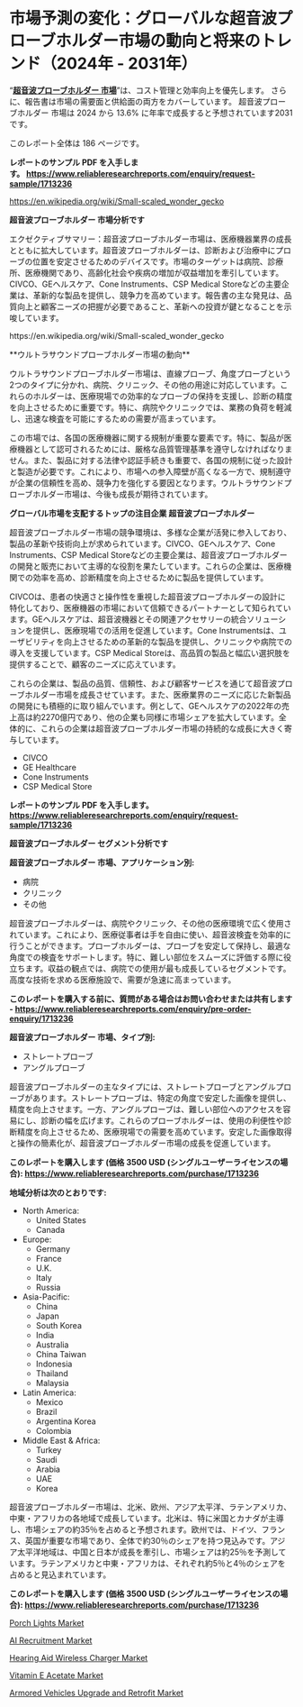 <p><h1>市場予測の変化：グローバルな超音波プローブホルダー市場の動向と将来のトレンド（2024年 - 2031年）</h1></p><p>&ldquo;<strong><a href="https://www.reliableresearchreports.com/ultrasound-probe-holder-r1713236?utm_campaign=107&utm_medium=9&utm_source=Github&utm_content=ia&utm_term=15112024&utm_id=ultrasound-probe-holder">超音波プローブホルダー 市場</a></strong>&rdquo;は、コスト管理と効率向上を優先します。 さらに、報告書は市場の需要面と供給面の両方をカバーしています。 超音波プローブホルダー 市場は 2024 から 13.6% に年率で成長すると予想されています2031 です。</p>
<p>このレポート全体は 186 ページです。</p>
<p><strong>レポートのサンプル PDF を入手します。&nbsp;<a href="https://www.reliableresearchreports.com/enquiry/request-sample/1713236?utm_campaign=107&utm_medium=9&utm_source=Github&utm_content=ia&utm_term=15112024&utm_id=ultrasound-probe-holder">https://www.reliableresearchreports.com/enquiry/request-sample/1713236</a></strong></p>
<p><a href="https://en.wikipedia.org/wiki/Small-scaled_wonder_gecko?utm_campaign=107&utm_medium=9&utm_source=Github&utm_content=ia&utm_term=15112024&utm_id=ultrasound-probe-holder">https://en.wikipedia.org/wiki/Small-scaled_wonder_gecko</a></p>
<p><strong>超音波プローブホルダー 市場分析です</strong></p>
<p><p>エクゼクティブサマリー：超音波プローブホルダー市場は、医療機器業界の成長とともに拡大しています。超音波プローブホルダーは、診断および治療中にプローブの位置を安定させるためのデバイスです。市場のターゲットは病院、診療所、医療機関であり、高齢化社会や疾病の増加が収益増加を牽引しています。CIVCO、GEヘルスケア、Cone Instruments、CSP Medical Storeなどの主要企業は、革新的な製品を提供し、競争力を高めています。報告書の主な発見は、品質向上と顧客ニーズの把握が必要であること、革新への投資が鍵となることを示唆しています。</p></p>
<p>https://en.wikipedia.org/wiki/Small-scaled_wonder_gecko</p>
<p><p>**ウルトラサウンドプローブホルダー市場の動向**</p><p>ウルトラサウンドプローブホルダー市場は、直線プローブ、角度プローブという2つのタイプに分かれ、病院、クリニック、その他の用途に対応しています。これらのホルダーは、医療現場での効率的なプローブの保持を支援し、診断の精度を向上させるために重要です。特に、病院やクリニックでは、業務の負荷を軽減し、迅速な検査を可能にするための需要が高まっています。</p><p>この市場では、各国の医療機器に関する規制が重要な要素です。特に、製品が医療機器として認可されるためには、厳格な品質管理基準を遵守しなければなりません。また、製品に対する法律や認証手続きも重要で、各国の規制に従った設計と製造が必要です。これにより、市場への参入障壁が高くなる一方で、規制遵守が企業の信頼性を高め、競争力を強化する要因となります。ウルトラサウンドプローブホルダー市場は、今後も成長が期待されています。</p></p>
<p><strong>グローバル市場を支配するトップの注目企業 超音波プローブホルダー</strong></p>
<p><p>超音波プローブホルダー市場の競争環境は、多様な企業が活発に参入しており、製品の革新や技術向上が求められています。CIVCO、GEヘルスケア、Cone Instruments、CSP Medical Storeなどの主要企業は、超音波プローブホルダーの開発と販売において主導的な役割を果たしています。これらの企業は、医療機関での効率を高め、診断精度を向上させるために製品を提供しています。</p><p>CIVCOは、患者の快適さと操作性を重視した超音波プローブホルダーの設計に特化しており、医療機器の市場において信頼できるパートナーとして知られています。GEヘルスケアは、超音波機器とその関連アクセサリーの統合ソリューションを提供し、医療現場での活用を促進しています。Cone Instrumentsは、ユーザビリティを向上させるための革新的な製品を提供し、クリニックや病院での導入を支援しています。CSP Medical Storeは、高品質の製品と幅広い選択肢を提供することで、顧客のニーズに応えています。</p><p>これらの企業は、製品の品質、信頼性、および顧客サービスを通じて超音波プローブホルダー市場を成長させています。また、医療業界のニーズに応じた新製品の開発にも積極的に取り組んでいます。例として、GEヘルスケアの2022年の売上高は約2270億円であり、他の企業も同様に市場シェアを拡大しています。全体的に、これらの企業は超音波プローブホルダー市場の持続的な成長に大きく寄与しています。</p></p>
<p><ul><li>CIVCO</li><li>GE Healthcare</li><li>Cone Instruments</li><li>CSP Medical Store</li></ul></p>
<p><strong>レポートのサンプル PDF を入手します。 <a href="https://www.reliableresearchreports.com/enquiry/request-sample/1713236?utm_campaign=107&utm_medium=9&utm_source=Github&utm_content=ia&utm_term=15112024&utm_id=ultrasound-probe-holder">https://www.reliableresearchreports.com/enquiry/request-sample/1713236</a></strong></p>
<p><strong>超音波プローブホルダー セグメント分析です</strong></p>
<p><strong>超音波プローブホルダー 市場、アプリケーション別:</strong></p>
<p><ul><li>病院</li><li>クリニック</li><li>その他</li></ul></p>
<p><p>超音波プローブホルダーは、病院やクリニック、その他の医療環境で広く使用されています。これにより、医療従事者は手を自由に使い、超音波検査を効率的に行うことができます。プローブホルダーは、プローブを安定して保持し、最適な角度での検査をサポートします。特に、難しい部位をスムーズに評価する際に役立ちます。収益の観点では、病院での使用が最も成長しているセグメントです。高度な技術を求める医療施設で、需要が急速に高まっています。</p></p>
<p><strong>このレポートを購入する前に、質問がある場合はお問い合わせまたは共有します - <a href="https://www.reliableresearchreports.com/enquiry/pre-order-enquiry/1713236?utm_campaign=107&utm_medium=9&utm_source=Github&utm_content=ia&utm_term=15112024&utm_id=ultrasound-probe-holder">https://www.reliableresearchreports.com/enquiry/pre-order-enquiry/1713236</a></strong></p>
<p><strong>超音波プローブホルダー 市場、タイプ別:</strong></p>
<p><ul><li>ストレートプローブ</li><li>アングルプローブ</li></ul></p>
<p><p>超音波プローブホルダーの主なタイプには、ストレートプローブとアングルプローブがあります。ストレートプローブは、特定の角度で安定した画像を提供し、精度を向上させます。一方、アングルプローブは、難しい部位へのアクセスを容易にし、診断の幅を広げます。これらのプローブホルダーは、使用の利便性や診断精度を向上させるため、医療現場での需要を高めています。安定した画像取得と操作の簡素化が、超音波プローブホルダー市場の成長を促進しています。</p></p>
<p><strong>このレポートを購入します (価格 3500 USD (シングルユーザーライセンスの場合): <a href="https://www.reliableresearchreports.com/purchase/1713236?utm_campaign=107&utm_medium=9&utm_source=Github&utm_content=ia&utm_term=15112024&utm_id=ultrasound-probe-holder">https://www.reliableresearchreports.com/purchase/1713236</a></strong></p>
<p><strong>地域分析は次のとおりです:</strong></p>
<p><ul>
    <li>
        North America:
        <ul>
            <li>United States</li>
            <li>Canada</li>
        </ul>
    </li>
    <li>
        Europe:
        <ul>
            <li>Germany</li>
            <li>France</li>
            <li>U.K.</li>
            <li>Italy</li>
            <li>Russia</li>
        </ul>
    </li>
    <li>
        Asia-Pacific:
        <ul>
            <li>China</li>
            <li>Japan</li>
            <li>South Korea</li>
            <li>India</li>
            <li>Australia</li>
            <li>China Taiwan</li>
            <li>Indonesia</li>
            <li>Thailand</li>
            <li>Malaysia</li>
        </ul>
    </li>
    <li>
        Latin America:
        <ul>
            <li>Mexico</li>
            <li>Brazil</li>
            <li>Argentina Korea</li>
            <li>Colombia</li>
        </ul>
    </li>
    <li>
        Middle East & Africa:
        <ul>
            <li>Turkey</li>
            <li>Saudi</li>
            <li>Arabia</li>
            <li>UAE</li>
            <li>Korea</li>
        </ul>
    </li>
    </ul></p>
<p><p>超音波プローブホルダー市場は、北米、欧州、アジア太平洋、ラテンアメリカ、中東・アフリカの各地域で成長しています。北米は、特に米国とカナダが主導し、市場シェアの約35％を占めると予想されます。欧州では、ドイツ、フランス、英国が重要な市場であり、全体で約30％のシェアを持つ見込みです。アジア太平洋地域は、中国と日本が成長を牽引し、市場シェアは約25％を予測しています。ラテンアメリカと中東・アフリカは、それぞれ約5％と4％のシェアを占めると見込まれています。</p></p>
<p><strong>このレポートを購入します (価格 3500 USD (シングルユーザーライセンスの場合): <a href="https://www.reliableresearchreports.com/purchase/1713236?utm_campaign=107&utm_medium=9&utm_source=Github&utm_content=ia&utm_term=15112024&utm_id=ultrasound-probe-holder">https://www.reliableresearchreports.com/purchase/1713236</a></strong></p>
<p><p><a href="https://www.linkedin.com/pulse/porch-lights-revenue-growth-report-2024-2031-zakupka-b37ve?utm_campaign=107&utm_medium=9&utm_source=Github&utm_content=ia&utm_term=15112024&utm_id=ultrasound-probe-holder">Porch Lights Market</a></p><p><a href="https://issuu.com/reportprime-2/docs/ai-recruitment-market-size-2030.ppt_882f32da90a342?utm_campaign=107&utm_medium=9&utm_source=Github&utm_content=ia&utm_term=15112024&utm_id=ultrasound-probe-holder">AI Recruitment Market</a></p><p><a href="https://www.linkedin.com/pulse/hearing-aid-wireless-charger-market-size-type-product-global-industry-8tc7e?utm_campaign=107&utm_medium=9&utm_source=Github&utm_content=ia&utm_term=15112024&utm_id=ultrasound-probe-holder">Hearing Aid Wireless Charger Market</a></p><p><a href="https://github.com/petbigbeepjn/Market-Research-Report-List-1/blob/main/vitamin-e-acetate-market.md?utm_campaign=107&utm_medium=9&utm_source=Github&utm_content=ia&utm_term=15112024&utm_id=ultrasound-probe-holder">Vitamin E Acetate Market</a></p><p><a href="https://issuu.com/reportprime-2/docs/armored-vehicles-upgrade-and-retrof_ffbe93b31b2edb?utm_campaign=107&utm_medium=9&utm_source=Github&utm_content=ia&utm_term=15112024&utm_id=ultrasound-probe-holder">Armored Vehicles Upgrade and Retrofit Market</a></p></p>